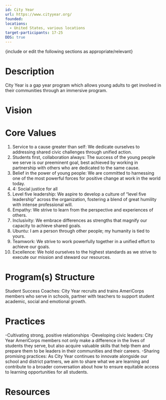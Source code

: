 ```yaml
---
id: City Year
url: https://www.cityyear.org/
founded: 
locations:
  - United States, various locations
target-participants: 17-25
DDS: true
---
```


{include or edit the following sections as appropriate/relevant}

# Description

City Year is a gap year program which allows young adults to get  involved in their communities through an immersive program. 
# Vision

# Core Values

1. Service to a cause greater than self: We dedicate ourselves to addressing shared civic challenges through unified action. 
2. Students first, collaboration always: The success of the young people we serve is our preeminent goal, best achieved by working in partnership with others who are dedicated to the same cause. 
3. Belief in the power of young people: We are committed to harnessing one of the most powerful forces for positive change at work in the world today. 
4. 4: Social justice for all 
5. Level five leadership: We aspire to develop a culture of “level five leadership” across the organization, fostering a blend of great humility with intense professional will. 
6. Empathy: We strive to learn from the perspective and experiences of others. 
7. Inclusivity: We embrace differences as strengths that magnify our capacity to achieve shared goals.
8. Ubuntu: I am a person through other people; my humanity is tied to yours. 
9. Teamwork: We strive to work powerfully together in a unified effort to achieve our goals. 
10. Excellence: We hold ourselves to the highest standards as we strive to execute our mission and steward our resources.
# Program(s) Structure
Student Success Coaches: City Year recruits and trains AmeriCorps members who serve in schools, partner with teachers to support student academic, social and emotional growth.
# Practices

-Cultivating strong, positive relationships
-Developing civic leaders: City Year AmeriCorps members not only make a difference in the lives of students they serve, but also acquire valuable skills that help them and prepare them to be leaders in their communities and their careers.
-Sharing promising practices: As City Year continues to innovate alongside our school and district partners, we aim to share what we are learning and contribute to a broader conversation about how to ensure equitable access to learning opportunities for all students.
# Resources
